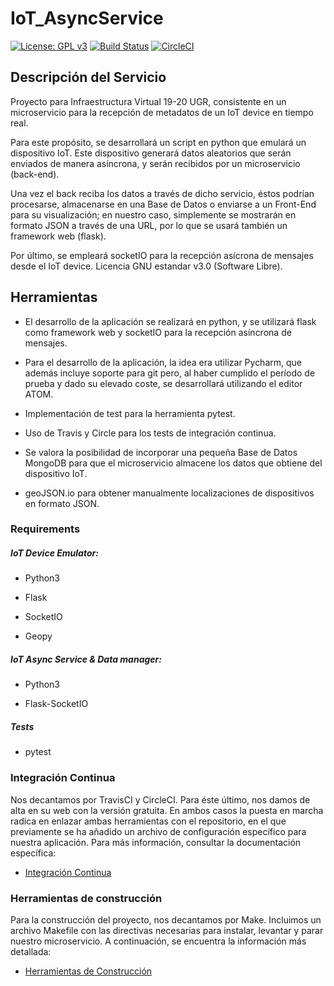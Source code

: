IoT_AsyncService
===================

[![License: GPL v3](https://img.shields.io/badge/License-GPLv3-blue.svg)](https://www.gnu.org/licenses/gpl-3.0) [![Build Status](https://travis-ci.org/nachop97m/IoT_AsyncService.svg?branch=master)](https://travis-ci.com/nachop97m/IoT_AsyncService) [![CircleCI](https://circleci.com/gh/nachop97m/IoT_AsyncService.svg?style=svg)](https://circleci.com/gh/nachop97m/IoT_AsyncService)


## Descripción del Servicio

Proyecto para Infraestructura Virtual 19-20 UGR, consistente en un microservicio para la recepción de metadatos de un IoT device en tiempo real. 

Para este propósito, se desarrollará un script en python que emulará un dispositivo IoT. Este dispositivo generará datos aleatorios que serán enviados de manera asíncrona, y serán recibidos por un microservicio (back-end).

Una vez el back reciba los datos a través de dicho servicio, éstos podrían procesarse, almacenarse en una Base de Datos o enviarse a un Front-End para su visualización; en nuestro caso, simplemente se mostrarán en formato JSON a través de una URL, por lo que se usará también un framework web (flask). 

Por último, se empleará socketIO para la recepción asícrona de mensajes desde el IoT device. Licencia GNU estandar v3.0 (Software Libre).


## Herramientas

- El desarrollo de la aplicación se realizará en python, y se utilizará flask como framework web y socketIO para la recepción asíncrona de mensajes.

- Para el desarrollo de la aplicación, la idea era utilizar Pycharm, que además incluye soporte para git pero, al haber cumplido el período de prueba y dado su elevado coste,  se desarrollará utilizando el editor ATOM.

- Implementación de test para la herramienta pytest.

- Uso de Travis y Circle para los tests de integración continua.

- Se valora la posibilidad de incorporar una pequeña Base de Datos MongoDB para que el microservicio almacene los datos que obtiene del dispositivo IoT.

- geoJSON.io para obtener manualmente localizaciones de dispositivos en formato JSON.


### Requirements


##### IoT Device Emulator:

- Python3

- Flask

- SocketIO

- Geopy


##### IoT Async Service & Data manager:

- Python3

- Flask-SocketIO


##### Tests

- pytest

### Integración Continua

Nos decantamos por TravisCI y CircleCI. Para éste último, nos damos de alta en su web con la versión gratuita. En ambos casos la puesta en marcha radica en enlazar ambas herramientas con el repositorio, en el que previamente se ha añadido un archivo de configuración específico para nuestra aplicación. Para más información, consultar la documentación específica: 

- [Integración Continua](https://github.com/nachop97m/IoT_AsyncService/blob/master/docs/IntegracionContinua.md)


### Herramientas de construcción

Para la construcción del proyecto, nos decantamos por Make. Incluimos un archivo Makefile con las directivas necesarias para instalar, levantar y parar nuestro microservicio. A continuación, se encuentra la información más detallada:

- [Herramientas de Construcción](https://github.com/nachop97m/IoT_AsyncService/blob/master/docs/HerramientasConstruccion.md)